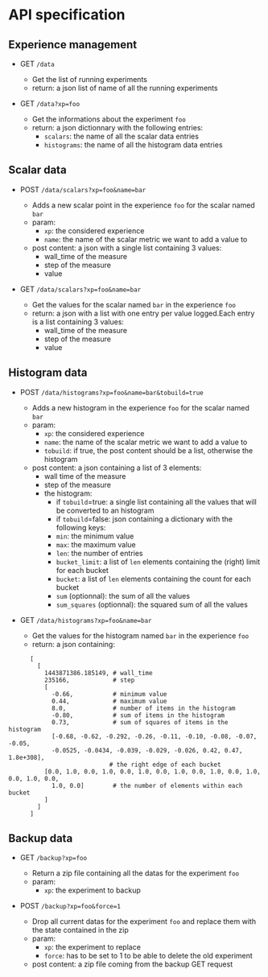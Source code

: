 API specification
============

## Experience management
  * GET `/data`
    * Get the list of running experiments
    * return: a json list of name of all the running experiments

  * GET `/data?xp=foo`
    * Get the informations about the experiment `foo`
    * return: a json dictionnary with the following entries:
      * `scalars`: the name of all the scalar data entries
      * `histograms`: the name of all the histogram data entries

## Scalar data
  * POST `/data/scalars?xp=foo&name=bar`
    * Adds a new scalar point in the experience `foo` for the scalar named `bar`
    * param:
      * `xp`: the considered experience
      * `name`: the name of the scalar metric we want to add a value to
    * post content: a json with a single list containing 3 values:
      * wall_time of the measure
      * step of the measure
      * value

  * GET `/data/scalars?xp=foo&name=bar`
    * Get the values for the scalar named `bar` in the experience `foo`
    * return: a json with a list with one entry per value logged.Each entry is a list containing 3 values:
      * wall_time of the measure
      * step of the measure
      * value

## Histogram data
  * POST `/data/histograms?xp=foo&name=bar&tobuild=true`
    * Adds a new histogram in the experience `foo` for the scalar named `bar`
    * param:
      * `xp`: the considered experience
      * `name`: the name of the scalar metric we want to add a value to
      * `tobuild`: if true, the post content should be a list, otherwise the histogram
    * post content: a json containing a list of 3 elements:
      * wall time of the measure
      * step of the measure
      * the histogram:
        * if `tobuild`=true: a single list containing all the values that will be converted to an histogram
        * if `tobuild`=false: json containing a dictionary with the following keys:
         * `min`: the minimum value
         * `max`: the maximum value
         * `len`: the number of entries
         * `bucket_limit`: a list of `len` elements containing the (right) limit for each bucket
         * `bucket`: a list of `len` elements containing the count for each bucket
         * `sum` (optionnal): the sum of all the values
         * `sum_squares` (optionnal): the squared sum of all the values

  * GET `/data/histograms?xp=foo&name=bar`
    * Get the values for the histogram named `bar` in the experience `foo`
    * return: a json containing:
```
      [
        [
          1443871386.185149, # wall_time
          235166,            # step
          [
            -0.66,           # minimum value
            0.44,            # maximum value
            8.0,             # number of items in the histogram
            -0.80,           # sum of items in the histogram
            0.73,            # sum of squares of items in the histogram
            [-0.68, -0.62, -0.292, -0.26, -0.11, -0.10, -0.08, -0.07, -0.05,
            -0.0525, -0.0434, -0.039, -0.029, -0.026, 0.42, 0.47, 1.8e+308],
                            # the right edge of each bucket
          [0.0, 1.0, 0.0, 1.0, 0.0, 1.0, 0.0, 1.0, 0.0, 1.0, 0.0, 1.0, 0.0, 1.0, 0.0,
            1.0, 0.0]        # the number of elements within each bucket
          ]
        ]
      ]
```

## Backup data
  * GET `/backup?xp=foo`
    * Return a zip file containing all the datas for the experiment `foo`
    * param:
      * `xp`: the experiment to backup

  * POST `/backup?xp=foo&force=1`
    * Drop all current datas for the experiment `foo` and replace them with the state contained in the zip
    * param:
      * `xp`: the experiment to replace
      * `force`: has to be set to 1 to be able to delete the old experiment
    * post content: a zip file coming from the backup GET request
